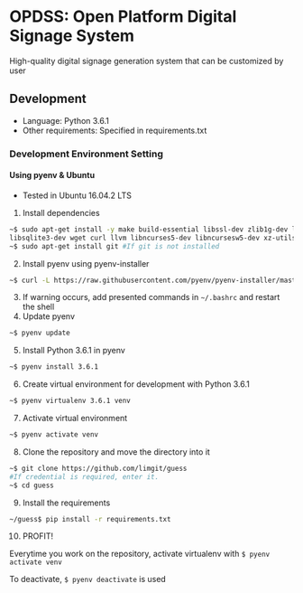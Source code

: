# OPDSS: Open Platform Digital Signage System

High-quality digital signage generation system that can be customized by user

## Development

 - Language: Python 3.6.1
 - Other requirements: Specified in requirements.txt

### Development Environment Setting

#### Using pyenv & Ubuntu
 - Tested in Ubuntu 16.04.2 LTS
 1. Install dependencies
 ```bash
 ~$ sudo apt-get install -y make build-essential libssl-dev zlib1g-dev libbz2-dev libreadline-dev
 libsqlite3-dev wget curl llvm libncurses5-dev libncursesw5-dev xz-utils tk-dev
 ~$ sudo apt-get install git #If git is not installed
 ```
 2. Install pyenv using pyenv-installer
 ```bash
 ~$ curl -L https://raw.githubusercontent.com/pyenv/pyenv-installer/master/bin/pyenv-installer | bash
 ```
 3. If warning occurs, add presented commands in `~/.bashrc` and restart the shell
 4. Update pyenv
 ```bash
 ~$ pyenv update
 ```
 5. Install Python 3.6.1 in pyenv
 ```bash
 ~$ pyenv install 3.6.1
 ```
 6. Create virtual environment for development with Python 3.6.1
 ```bash
 ~$ pyenv virtualenv 3.6.1 venv
 ```
 7. Activate virtual environment
 ```bash
 ~$ pyenv activate venv
 ```
 8. Clone the repository and move the directory into it
 ```bash
 ~$ git clone https://github.com/limgit/guess
 #If credential is required, enter it.
 ~$ cd guess
 ```
 9. Install the requirements
 ```bash
 ~/guess$ pip install -r requirements.txt
 ```
 10. PROFIT!

Everytime you work on the repository, activate virtualenv with `$ pyenv activate venv`

To deactivate, `$ pyenv deactivate` is used
